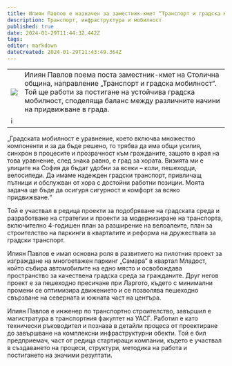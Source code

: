 ```yaml
---
title: Илиян Павлов е назначен за заместник-кмет “Транспорт и градска мобилност”
description: Транспорт, инфраструктура и мобилност
published: true
date: 2024-01-29T11:44:32.442Z
tags: 
editor: markdown
dateCreated: 2024-01-29T11:43:49.364Z
---
```


<!--следващ пост--> 
<div class="table-responsive"><table style="width:100%"><tr>
<td><img src="https://www.sofia.bg/documents/20121/45052776/2024-01-29-%D0%98%D0%BB%D0%B8%D1%8F%D0%BD+%D0%9F%D0%B0%D0%B2%D0%BB%D0%BE%D0%B2.jpg/74e887ad-7ede-08c6-682c-0929a69a1552"></td>
<td>  
  Илиян Павлов поема поста заместник-кмет на Столична община, направление „Транспорт и градска мобилност“. Той ще работи за постигане на устойчива градска мобилност, споделяща баланс между различните начини на придвижване в града.</td></tr>
  <td colspan=2 >ℹ️ </td></table></div>
  
  


„Градската мобилност е уравнение, което включва множество компоненти и за да бъде решено, то трябва да има общи усилия, синхрон в процесите и прозрачност към гражданите, защото в края на това уравнение, след знака равно, е град за хората. Визията ми е улиците на София да бъдат удобни за всеки – коли, пешеходци, велосипеди. Да имаме надежден градски транспорт, привличащ пътници и обслужван от хора с достойни работни позиции. Моята задача ще бъде да осигуря сигурност и комфорт за всяко придвижване.“

Той е участвал в редица проекти за подобряване на градската среда и разработване на стратегии и проекти за модернизиране на транспорта, включително 4-годишен план за разширение на велоалеите, план за строителство на паркинги в кварталите и реформа на дружествата за градски транспорт.

Илиян Павлов е имал основна роля в развитието на пилотния проект за изграждане на многоетажен паркинг „Самара“ в квартал Младост, който събира автомобилите на едно място и освобождава пространство за качествена градска среда за гражданите. Друг негов проект е за пешеходно пресичане при Ларгото, където с минимални промени се оптимизира движението и се позволява пешеходно свързване на северната и южната част на центъра.

Илиян Павлов е инженер по транспортно строителство, завършил е магистратура в транспортния факултет на УАСГ. Работил е като технически ръководител и познава в детайли процеса от проектиране до завършване на комплексни инфраструктурни обекти. Той е бил  предприемач, част от редица стартиращи компании, където е участвал в създаването на процеси, структури, методика на работа и постигането на значими резултати.